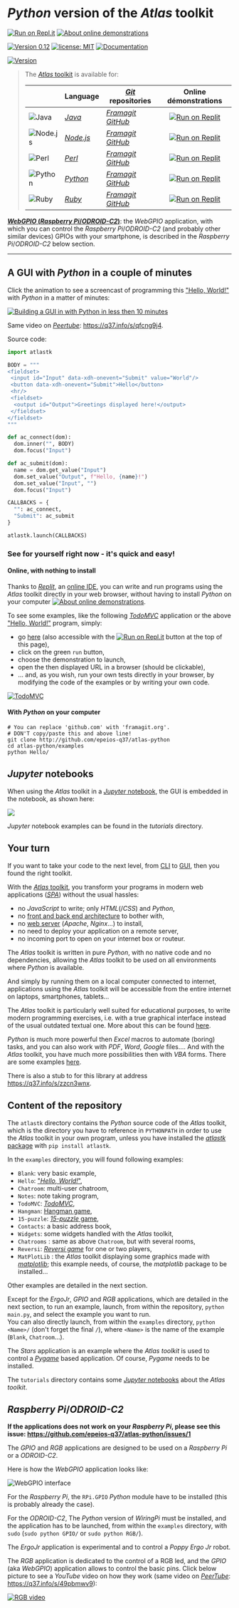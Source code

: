 # *Python* version of the *Atlas* toolkit

[![Run on Repl.it](https://q37.info/s/kpm7xhfm.png)](https://q37.info/s/vwpsw73v)  [![About online demonstrations](https://img.shields.io/badge/about-online%20demonstrations-informational)](https://q37.info/s/sssznrb4)

[![Version 0.12](https://img.shields.io/static/v1.svg?&color=90b4ed&label=Version&message=0.12&style=for-the-badge)](http://github.com/epeios-q37/atlas-python/)
[![license: MIT](https://img.shields.io/github/license/epeios-q37/atlas-python?color=yellow&style=for-the-badge)](https://github.com/epeios-q37/atlas-python/blob/master/LICENSE)
[![Documentation](https://img.shields.io/static/v1?label=documentation&message=atlastk.org&color=ff69b4&style=for-the-badge)](https://atlastk.org)  

[![Version](https://img.shields.io/pypi/v/atlastk?style=for-the-badge&color=90b4ed&label=PyPi)](http://q37.info/s/9srmskcm)

> The [*Atlas* toolkit](https://atlastk.org) is available for:
> 
> | &nbsp;&nbsp;&nbsp;&nbsp;&nbsp;&nbsp;&nbsp;&nbsp; | Language | [*Git*](https://en.wikipedia.org/wiki/Git) repositories | Online démonstrations
> |-|-|-|:-:|
> | ![Java](https://q37.info/s/sgb9nq7x.svg) | [*Java*](https://q37.info/s/qtnkp9w4)  | [*Framagit*](https://framagit.org/epeios-q37/atlas-java) [*GitHub*](https://github.com/epeios-q37/atlas-java) | [![Run on Replit](https://q37.info/s/kpm7xhfm.png)](https://q37.info/s/3vwk3h3n) |
> | ![Node.js](https://q37.info/s/b9ctj4bb.svg) | [*Node.js*](https://q37.info/s/3d7hr733) | [*Framagit*](https://framagit.org/epeios-q37/atlas-node) [*GitHub*](https://github.com/epeios-q37/atlas-node) | [![Run on Replit](https://q37.info/s/kpm7xhfm.png)](https://q37.info/s/st7gccd4) |
> | ![Perl](https://q37.info/s/v9qkzvhk.svg) | [*Perl*](https://q37.info/s/4nvmwjgg)  | [*Framagit*](https://framagit.org/epeios-q37/atlas-perl) [*GitHub*](https://github.com/epeios-q37/atlas-perl) | [![Run on Replit](https://q37.info/s/kpm7xhfm.png)](https://q37.info/s/h3h34zgq) |
> | ![Python](https://q37.info/s/t4s3p4rk.svg) | [*Python*](https://q37.info/s/pd7j9k4r)  | [*Framagit*](https://framagit.org/epeios-q37/atlas-python) [*GitHub*](https://github.com/epeios-q37/atlas-python) | [![Run on Replit](https://q37.info/s/kpm7xhfm.png)](https://q37.info/s/vwpsw73v) |
> | ![Ruby](https://q37.info/s/ngxztq4t.svg) | [*Ruby*](https://q37.info/s/gkfj3zpz)  | [*Framagit*](https://framagit.org/epeios-q37/atlas-ruby) [*GitHub*](https://github.com/epeios-q37/atlas-ruby) | [![Run on Replit](https://q37.info/s/kpm7xhfm.png)](https://q37.info/s/9thdtmjg) |


<ins>***WebGPIO* (*Raspberry Pi*/*ODROID-C2*)**</ins>: the *WebGPIO* application, with which you can control the *Raspberry Pi*/*ODROID-C2* (and probably other similar devices) GPIOs with your smartphone, is described in the *Raspberry Pi*/*ODROID-C2* below section.



---

## A GUI with *Python* in a couple of minutes

Click the animation to see a screencast of programming this ["Hello, World!"](https://en.wikipedia.org/wiki/%22Hello,_World!%22_program) with *Python* in a matter of minutes:

[![Building a GUI in with *Python* in less then 10 minutes](https://q37.info/s/qp4z37pg.gif)](https://q37.info/s/rt9wr4w3)

Same video on [*Peertube*](https://en.wikipedia.org/wiki/PeerTube): <https://q37.info/s/qfcng9j4>.

Source code:

```python
import atlastk

BODY = """
<fieldset>
 <input id="Input" data-xdh-onevent="Submit" value="World"/>
 <button data-xdh-onevent="Submit">Hello</button>
 <hr/>
 <fieldset>
  <output id="Output">Greetings displayed here!</output>
 </fieldset>
</fieldset>
"""

def ac_connect(dom):
  dom.inner("", BODY)
  dom.focus("Input")

def ac_submit(dom):
  name = dom.get_value("Input")
  dom.set_value("Output", f"Hello, {name}!")
  dom.set_value("Input", "")
  dom.focus("Input")

CALLBACKS = {
  "": ac_connect,
  "Submit": ac_submit
}

atlastk.launch(CALLBACKS)
```

### See for yourself right now - it's quick and easy!

#### Online, with nothing to install

Thanks to [*Replit*](https://q37.info/s/mxmgq3qm), an [online IDE](https://q37.info/s/zzkzbdw7), you can write and run programs using the *Atlas* toolkit directly in your web browser, without having to install *Python* on your computer [![About online demonstrations](https://img.shields.io/badge/about-online%20demonstrations-informational)](https://q37.info/s/sssznrb4).

To see some examples, like the following [*TodoMVC*](http://todomvc.com/) application or the above ["Hello, World!"](https://en.wikipedia.org/wiki/%22Hello,_World!%22_program) program, simply:
- go [here](https://q37.info/s/vwpsw73v) (also accessible with the [![Run on Repl.it](https://q37.info/s/kpm7xhfm.png)](https://q37.info/s/vwpsw73v) button at the top of this page),
-  click on the green `run` button,
-  choose the demonstration to launch,
-  open the then displayed URL in a browser (should be clickable), 
- … and, as you wish, run your own tests directly in your browser, by modifying the code of the examples or by writing your own code.

[![TodoMVC](https://q37.info/download/TodoMVC.gif "The TodoMVC application made with the Atlas toolkit")](https://q37.info/s/vwpsw73v)

#### With *Python* on your computer

```
# You can replace 'github.com' with 'framagit.org'.
# DON'T copy/paste this and above line!
git clone http://github.com/epeios-q37/atlas-python
cd atlas-python/examples
python Hello/
```

## *Jupyter* notebooks

When using the *Atlas* toolkit in a [*Jupyter* notebook](https://en.wikipedia.org/wiki/Project_Jupyter#Jupyter_Notebook), the GUI is embedded in the notebook, as shown here:

![](https://q37.info/s/f7qqvhs3.gif)

*Jupyter* notebook examples can be found in the *tutorials* directory.

## Your turn

If you want to take your code to the next level, from [CLI](https://q37.info/s/cnh9nrw9) to [GUI](https://q37.info/s/hw9n3pjs), then you found the right toolkit.

With the [*Atlas* toolkit](http://atlastk.org/), you transform your programs in modern web applications ([*SPA*](https://q37.info/s/7sbmxd3j)) without the usual hassles:
- no *JavaScript* to write; only *HTML*(/*CSS*) and *Python*,
- no [front and back end architecture](https://q37.info/s/px7hhztd) to bother with,
- no [web server](https://q37.info/s/n3hpwsht) (*Apache*, *Nginx*…) to install,
- no need to deploy your application on a remote server,
- no incoming port to open on your internet box or routeur.

The *Atlas* toolkit is written in pure *Python*, with no native code and no dependencies, allowing the *Atlas* toolkit to be used on all environments where *Python* is available. 

And simply by running them on a local computer connected to internet, applications using the *Atlas* toolkit will be accessible from the entire internet on laptops, smartphones, tablets…

The *Atlas* toolkit is particularly well suited for educational purposes, to write modern programming exercises, i.e. with a true graphical interface instead of the usual outdated textual one. More about this can be found [here](https://q37.info/s/cbms43s9).

*Python* is much more powerful then *Excel* macros to automate (boring) tasks, and you can also work with *PDF*, *Word*, *Google* files…. And with the *Atlas* toolkit, you have much more possibilities then with *VBA* forms. There are some examples [here](https://q37.info/s/97p44nh4).  

There is also a stub to for this library at address <https://q37.info/s/zzcn3wnx>.

## Content of the repository

The `atlastk` directory contains the *Python* source code of the *Atlas* toolkit, which is the directory you have to reference in `PYTHONPATH` in order to use the *Atlas* toolkit in your own program, unless you have installed the [*atlastk* package](http://q37.info/s/9srmskcm) with `pip install atlastk`.

In the `examples` directory, you will found following examples:

- `Blank`: very basic example,
- `Hello`: ["*Hello, World!*"](https://en.wikipedia.org/wiki/%22Hello,_World!%22_program),
- `Chatroom`: multi-user chatroom,
- `Notes`: note taking program,
- `TodoMVC`: [*TodoMVC*](http://todomvc.com/),
- `Hangman`: [Hangman game](http://q37.info/s/gtdtk4hp),
- `15-puzzle`: [*15-puzzle* game](https://q37.info/s/jn9zg3bn),
- `Contacts`: a basic address book, 
- `Widgets`: some widgets handled with the *Atlas* toolkit,
- `Chatrooms` : same as above `Chatroom`, but with several rooms,
- `Reversi`: [*Reversi game*](http://q37.info/s/zz3dzmf7) for one or two players,
- `MatPlotLib` : the *Atlas* toolkit displaying some graphics made with [*matplotlib*](https://matplotlib.org/); this example needs, of course, the *matplotlib* package to be installed…

Other examples are detailed in the next section.

Except for the *ErgoJr*, *GPIO* and *RGB* applications, which are detailed in the next section, to run an example, launch, from within the repository, `python main.py`, and select the example you want to run.  
You can also directly launch, from within the `examples` directory, `python <Name>/` (don't forget the final `/`), where `<Name>` is the name of the example (`Blank`, `Chatroom`…).

The *Stars* application is an example where the *Atlas* *toolkit* is used to control a [*Pygame*](https://en.wikipedia.org/wiki/Pygame) based application. Of course, *Pygame* needs to be installed.

The `tutorials` directory contains some [*Jupyter* notebooks](https://en.wikipedia.org/wiki/Project_Jupyter#Jupyter_Notebook) about  the *Atlas* *toolkit*. 

## *Raspberry Pi*/*ODROID-C2*

**If the applications does not work on your *Raspberry Pi*, please see this issue: <https://github.com/epeios-q37/atlas-python/issues/1>**

The *GPIO* and *RGB* applications are designed to be used on a *Raspberry Pi* or a *ODROID-C2*.

Here is how the *WebGPIO* application looks like:

![*WebGPIO* interface](https://q37.info/s/htkhqb9x.png)

For the *Raspberry Pi*, the `RPi.GPIO` *Python* module have to be installed (this is probably already the case).

For the *ODROID-C2*, The *Python* version of *WiringPi* must be installed, and the application has to be launched, from within the `examples` directory, with `sudo` (`sudo python GPIO/` or `sudo python RGB/`).

The *ErgoJr* application is experimental and to control a *Poppy* *Ergo Jr* robot.

The *RGB* application is dedicated to the control of a RGB led, and the *GPIO* (aka *WebGPIO*) application allows to control the basic pins. Click below picture to see a *YouTube* video on how they work (same video on [*PeerTube*](https://en.wikipedia.org/wiki/PeerTube): <https://q37.info/s/49pbmwv9>):

[![RGB video](https://img.youtube.com/vi/C4p2iX6gc-Q/0.jpg)](https://www.youtube.com/watch?v=C4p2iX6gc-Q)

